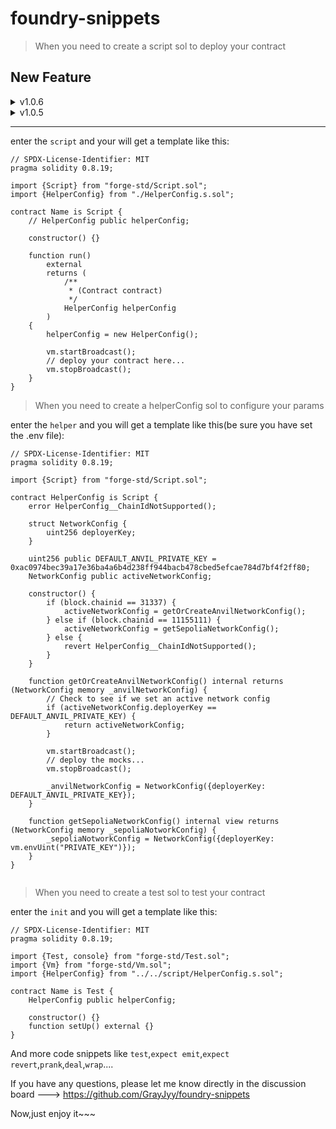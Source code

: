 # foundry-snippets

>When you need to create a script sol to deploy your contract

## New Feature
<details>
<summary>v1.0.6</summary>

You can use `Getter test` to create a getter test:
```solidity
    function testGetterName_ShouldGetsCorrectly_WhenItConfigured() public {
        // left value
        // right value
        assertEq(leftValue, rightValue);
    }
```
</details>

<details>
<summary>v1.0.5</summary>

You can use `cus expect revert` to create a revert expect with params:
```solidity
    vm.expectRevert(abi.encodeWithSelector(ContractName.ContractName__ErrorName.selector, Params));
```
</details>

---

enter the `script` and your will get a template like this:

```solidity
// SPDX-License-Identifier: MIT
pragma solidity 0.8.19;

import {Script} from "forge-std/Script.sol";
import {HelperConfig} from "./HelperConfig.s.sol";

contract Name is Script {
    // HelperConfig public helperConfig;

    constructor() {}

    function run()
        external
        returns (
            /**
             * (Contract contract)
             */
            HelperConfig helperConfig
        )
    {
        helperConfig = new HelperConfig();

        vm.startBroadcast();
        // deploy your contract here...
        vm.stopBroadcast();
    }
}

```

>When you need to create a helperConfig sol to configure your params

enter the `helper` and you will get a template like this(be sure you have set the .env file):

```solidity
// SPDX-License-Identifier: MIT
pragma solidity 0.8.19;

import {Script} from "forge-std/Script.sol";

contract HelperConfig is Script {
    error HelperConfig__ChainIdNotSupported();

    struct NetworkConfig {
        uint256 deployerKey;
    }

    uint256 public DEFAULT_ANVIL_PRIVATE_KEY = 0xac0974bec39a17e36ba4a6b4d238ff944bacb478cbed5efcae784d7bf4f2ff80;
    NetworkConfig public activeNetworkConfig;

    constructor() {
        if (block.chainid == 31337) {
            activeNetworkConfig = getOrCreateAnvilNetworkConfig();
        } else if (block.chainid == 11155111) {
            activeNetworkConfig = getSepoliaNetworkConfig();
        } else {
            revert HelperConfig__ChainIdNotSupported();
        }
    }

    function getOrCreateAnvilNetworkConfig() internal returns (NetworkConfig memory _anvilNetworkConfig) {
        // Check to see if we set an active network config
        if (activeNetworkConfig.deployerKey == DEFAULT_ANVIL_PRIVATE_KEY) {
            return activeNetworkConfig;
        }

        vm.startBroadcast();
        // deploy the mocks...
        vm.stopBroadcast();

        _anvilNetworkConfig = NetworkConfig({deployerKey: DEFAULT_ANVIL_PRIVATE_KEY});
    }

    function getSepoliaNetworkConfig() internal view returns (NetworkConfig memory _sepoliaNotworkConfig) {
        _sepoliaNotworkConfig = NetworkConfig({deployerKey: vm.envUint("PRIVATE_KEY")});
    }
}


```

>When you need to create a test sol to test your contract

enter the `init` and you will get a template like this:

```solidity
// SPDX-License-Identifier: MIT
pragma solidity 0.8.19;

import {Test, console} from "forge-std/Test.sol";
import {Vm} from "forge-std/Vm.sol";
import {HelperConfig} from "../../script/HelperConfig.s.sol";

contract Name is Test {
    HelperConfig public helperConfig;

    constructor() {}
    function setUp() external {}
}

```

And more code snippets like `test`,`expect emit`,`expect revert`,`prank`,`deal`,`wrap`....

If you have any questions, please let me know directly in the discussion board ---> https://github.com/GrayJyy/foundry-snippets


Now,just enjoy it~~~
